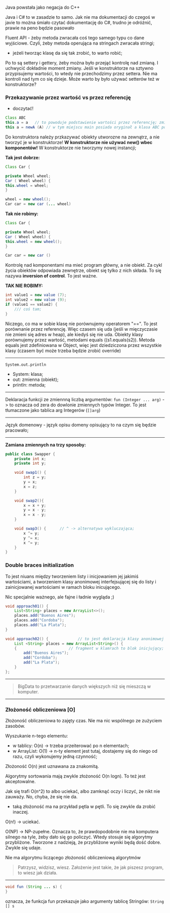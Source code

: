 Java powstała jako negacja do C++

Java i C# to w zasadzie to samo. Jak nie ma dokumentacji do czegoś w javie to można śmiało czytać dokumentację do C#, trudno je odróżnić, prawie na peno będzie pasowało

Fluent API - żeby metoda zwracała coś tego samego typu co dane wyjściowe. Czyli, żeby metoda operująca na stringach zwracała stringi;
- jeżeli tworząc klasę da się tak zrobić, to warto robić;

Po to są settery i gettery, żeby można było przejąć kontrolę nad zmianą. I uchwycić dokładnie moment zmiany.
Jeśli w konstruktorze na sztywno przypisujemy wartości, to wtedy nie przechodzimy przez settera. Nie ma kontroli nad tym co się dzieje. Może warto by było używać setterów też w konstruktorze?



### Przekazywanie przez wartość vs przez referencję
+ doczytać!

```JAVA
Class ABC
this.a = a   // to powoduje podstawienie wartości przez referencję; zmieniamy wartość podstawowego obiektu;
this a = newA (A) // w tym miejscu main posiada oryginał a klasa ABC posiada kopię, nie odwołują się do tego samego obiektu;
```

Do konstruktora należy przkazywać obiekty utworozne na zewnątrz, a nie tworzyć je w konstruktorze!
**W konstruktorze nie używać new() wbec komponentów!** W konstruktorze nie tworzymy nowej instancji;

**Tak jest dobrze:**
```JAVA
Class Car {

private Wheel wheel;
Car ( Wheel wheel) {
this.wheel = wheel;
}

wheel = new wheel();
Car car = new car (... wheel)
```

**Tak nie robimy:**
```JAVA
Class Car {

private Wheel wheel;
Car ( Wheel wheel) {
this.wheel = new wheel();
}

Car car = new car ()
```

Kontrolę nad komponentami ma mieć program główny, a nie obiekt.
Za cykl życia obiektów odpowiada zewnętrze, obiekt się tylko z nich składa.
To się nazywa **inversion of control**. To jest ważne.


**TAK NIE ROBIMY:**
```Java
int value1 = new value (7);
int value2 = new value (9);
if (value1 == value2) {
    /// coś tam;
}
```
Niczego, co ma w sobie klasę nie porównujemy operatorem "==". To jest porównanie przez referencję. Więc czasem się uda (jeśli w mięczyczasie nie zmieni się adres w heap), ale kiedyś się nie uda.
Obiekty klasy porównujemy przez wartość, metodami equals ((s1.equals(s2)). Metoda equals jest zdefiniowana w Object, więc jest dziedziczona przez wszystkie klasy (czasem być może trzeba będzie zrobić override)

---

`System.out.println`
- System: klasa;
- out: zmienna (obiekt);
- println: metoda;

---
Deklaracja funkcji ze zmiennną liczbą argumentów:
`fun (Integer ... arg)` -> to oznacza od zera do dowlonie zmiennych typów Integer. To jest tłumaczone jako tablica arg Integerów (`[]arg`)

---
Język domenowy - język opisu domeny opisujący to na czym się będzie pracowało;

---

**Zamiana zmiennych na trzy sposoby:**

```JAVA
public class Swapper {
    private int x;
    private int y;

    void swap1() {
        int z = y;
        y = x;
        x = z;
    }

    void swap2(){
        x = x + y;
        y = x - y;
        x = x - y;
    }

    void swap3() {      // ^ -> alternatywa wykluczająca;
        x ^= y;
        y ^= x;
        x ^= y;
    }
}
```

### Double braces initialization

To jest niuans między tworzeniem listy i inicjowaniem jej jakimiś wartościami, a tworzeniem klasy anonimowej interfejsującej się do listy i zainicjowanej wartościami w ramach bloku inicującego.

Nic specjalnie ważnego, ale fajne i ładnie wygląda ;)

```JAVA
void approach01() {
    List<String> places = new ArrayList<>();
    places.add("Buenos Aires");
    places.add("Cordoba");
    places.add("La Plata");
}
```

```JAVA
void approach02() {             // to jest deklaracja klasy anonimowej (patrz Lambda), interfejsujący się do listy
    List <String> places = new ArrayList<String>() {
    {                       // fragment w klamrach to blok inicjujący; to jest klasa zainicjowana trzema wartościami. One są wbite do klasy
        add("Buenos Aires");
        add("Cordoba");
        add("La Plata");
    }
};
```

---

> BigData to przetwarzanie danych większych niż się mieszczą w komputer.

---

### Złożoność obliczeniowa [O]

Złożoność obliczeniowa to zajęty czas. Nie ma nic wspólnego ze zużyciem zasobów.

Wyszukanie n-tego elementu:
- w tablicy: O(n) -> trzeba przeiterować po n elementach;
- w ArrayList: O(1) -> n-ty element jest tutaj, dostajemy się do niego od razu, czyli wykonujemy jedną czynność;

Złożoność O(n) jest uznawana za znakomitą.

Algorytmy sortowania mają zwykle złożoność O(n logn). To też jest akceptowalne.

Jak się trafi O(n^2) to albo uciekać, albo zamknąć oczy i liczyć, że nikt nie zauważy. No, chyba, że się nie da.
- taką złożoność ma na przykład pętla w pętli. To się zwykle da zrobić inaczej.

O(n!) -> uciekać.

O(NP) -> NP-zupełne. Oznacza to, że prawdopodobnie nie ma komputera silnego na tyle, żeby dało się go policzyć. Wtedy stosuje się algorytmy przybliżone. Tworzone z nadzieją, że przybliżone wyniki będą dość dobre. Zwykle się udaje.

Nie ma algorytmu liczącego złożoność obliczeniową algorytmów
> Patrzysz, widzisz, wiesz. Założenie jest takie, że jak piszesz program, to wiesz jak działa.

---

```JAVA
void fun (String ... s) {
}
```

oznacza, że funkcja fun przekazuje jako argumenty tablicę Stringów: `String [] s`